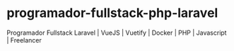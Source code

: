 # programador-fullstack-php-laravel
Programador Fullstack Laravel | VueJS | Vuetify | Docker | PHP | Javascript | Freelancer

